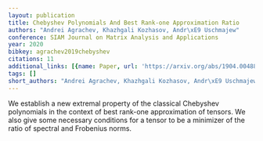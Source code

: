 ```yaml
---
layout: publication
title: Chebyshev Polynomials And Best Rank-one Approximation Ratio
authors: "Andrei Agrachev, Khazhgali Kozhasov, Andr\xE9 Uschmajew"
conference: SIAM Journal on Matrix Analysis and Applications
year: 2020
bibkey: agrachev2019chebyshev
citations: 11
additional_links: [{name: Paper, url: 'https://arxiv.org/abs/1904.00488'}]
tags: []
short_authors: "Andrei Agrachev, Khazhgali Kozhasov, Andr\xE9 Uschmajew"
---
```

We establish a new extremal property of the classical Chebyshev polynomials
in the context of best rank-one approximation of tensors. We also give some
necessary conditions for a tensor to be a minimizer of the ratio of spectral
and Frobenius norms.